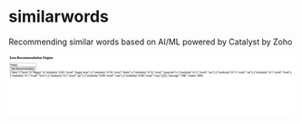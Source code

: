 # similarwords
Recommending similar words based on AI/ML powered by Catalyst by Zoho



![alt text](https://github.com/shankar-tester901/similarwords/blob/main/similar-words.png)
